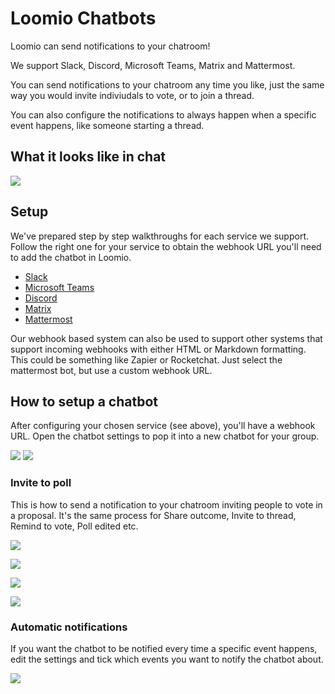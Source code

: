 # Loomio Chatbots

Loomio can send notifications to your chatroom!

We support Slack, Discord, Microsoft Teams, Matrix and Mattermost.

You can send notifications to your chatroom any time you like, just the same way you would invite indiviudals to vote, or to join a thread.

You can also configure the notifications to always happen when a specific event happens, like someone starting a thread.

## What it looks like in chat
![](chatbot_in_slack.png)

## Setup
We've prepared step by step walkthroughs for each service we support. Follow the right one for your service to obtain the webhook URL you'll need to add the chatbot in Loomio.

- [Slack](../slack/)
- [Microsoft Teams](../microsoft_teams/)
- [Discord](../discord)
- [Matrix](../matrix)
- [Mattermost](../mattermost)

Our webhook based system can also be used to support other systems that support incoming webhooks with either HTML or Markdown formatting. This could be something like Zapier or Rocketchat.
Just select the mattermost bot, but use a custom webhook URL.

## How to setup a chatbot

After configuring your chosen service (see above), you'll have a webhook URL.
Open the chatbot settings to pop it into a new chatbot for your group.

![](group_settings_chatbots.png)
![](add_chatbot.png)

### Invite to poll

This is how to send a notification to your chatroom inviting people to vote in a proposal.
It's the same process for Share outcome, Invite to thread, Remind to vote, Poll edited etc.

![](invite_button_on_proposal.png)

![](invite_to_vote_1.png)

![](invite_to_vote_2.png)

![](chatbot_in_slack.png)

### Automatic notifications
If you want the chatbot to be notified every time a specific event happens, edit the settings and tick which events you want to notify the chatbot about.

![](chatbot_enable_automatic_notifications.png)
